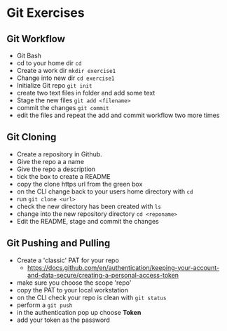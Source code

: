 # Git Exercises

## Git Workflow

- Git Bash
- cd to your home dir `cd`
- Create a work dir  `mkdir exercise1`
- Change into new dir `cd exercise1`
- Initialize Git repo `git init`
- create two text files in folder and add some text
- Stage the new files `git add <filename>`
- commit the changes `git commit`
- edit the files and repeat the add and commit workflow two more times

## Git Cloning

- Create a repository in Github.
- Give the repo a a name
- Give the repo a description
- tick the box to create a README
- copy the clone https url from the green box
- on the CLI change back to your users home directory with `cd`
- run `git clone <url>`
- check the new directory has been created with `ls`
- change into the new repository directory `cd <reponame>`
- Edit the README, stage and commit the changes

## Git Pushing and Pulling

- Create a 'classic' PAT for your repo 
  - <https://docs.github.com/en/authentication/keeping-your-account-and-data-secure/creating-a-personal-access-token>
- make sure you choose the scope 'repo'
- copy the PAT to your local workstation
- on the CLI check your repo is clean with `git status`
- perform a `git push`
- in the authentication pop up choose **Token**
- add your token as the password

